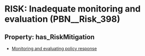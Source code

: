 # RISK: __Inadequate monitoring and evaluation__ (PBN__Risk_398)

## Property: has_RiskMitigation

* [Monitoring and evaluating policy response](PBN__RiskMitigation_555)

